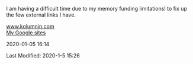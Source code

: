 I am having a difficult time due to my memory funding limitations!
to fix up the few external links I have.
<div class="w3-header w3-row w3-wide">
<a href="http://www.kolumnin.com">www.kolumnin.com</a>

</div>
<div>
<a href="https://sites.google.com/site/">
My Google sites</a>
</div>

2020-01-05 16:14


  

  
   
    
   
  
  
 
    
  
   






 


 




<div class="w3-row w3-Indigo w3-wide"><!--2019-12-14-14:34IST-->Last Modified: 2020-1-5 15:26
</div> 




